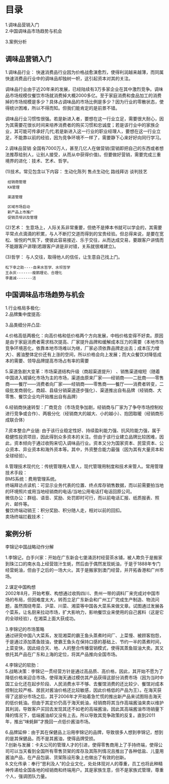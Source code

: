 # 目录
1.调味品营销入门   
2.中国调味品市场趋势与机会 
  
3.案例分析   


## 调味品营销入门 
1.调味品行业：
  快速消费品行业因为价格战愈演愈烈，使得利润越来越薄，而同属快速消费品行业中的调味品却独树一帜，这引起资本对其的关注。
  
  调味品行业由于近20年来的发展，已经陆续有3万多家企业在其中激烈竞争。调味品市场规模仅餐饮市场就消费掉大概2000多亿。至于家庭消费和食品加工的消费掉的市场规模是多少？具体占调味品的市场比例是多少？因为行业的零散状态，使得统计困难，所以不得而知。但我们能肯定的是前景不错。

  调味品行业习惯性很强。若是新进入者，要想在这一行业立足，需要很大耐心，因为其需要花很长时间来培养消费者的购买习惯和忠诚度；若是该行业中的家族企业，其可能可传承好几代;若是新进入这一行业的职业经理人，要想在这一行业立足，不能靠以前的经验，因为竞争环境不一样了，需要静下心来好好向同行学习。

2.调味品营销
  全国有7000万人，甚至几亿人在做营销(营销即把自己的东西或者想法推荐给别人，让别人接受，从而从中获得价值)。但要做好营销，需要完成三重境界的进化：技术、艺术、哲学。   

  (1)技术。常见包含以下内容：
     生动化陈列
     售点生动化
     路线拜访
     谈判技艺
     
     经销商管理
     KA管理

     渠道管理
     
     区域市场启动
     新产品上市推广
     促销员培训及管理     
     
  (2)艺术：
    生意场上，人际关系非常重要，但绝不是捧本书就可以学会的，其需要平常点点滴滴的积累，与人不断打交道而得到的宝贵经验。但总得来说，是要在宽松、愉悦的气氛下，使彼此容易接近、乐于交往，从而达成交易，要跟客户讲情而不能跟客户讲理(若跟客户讲是非对错，关系就很难建立)。  

  (3)哲学：
    与人交往，取得他人的信任，让生意自己找上门。

    松下幸之助----自来水哲学、水坝哲学
    王永庆-------瘦鹅理论、合理化
    李嘉诚-------活
    
## 中国调味品市场趋势与机会 
1.行业格局多极化:  
2.品牌集中度提高:   

3.品类细分并凸显:  

4.价格高低两极化：向高价格和低价格两个方向发展，中档价格变得不好卖。原因是由于家庭消费者需求档次提高、厂家提升品牌和缓解成本压力的需要（本地市场竞争环境恶化，依靠本地市场难以为继，厂家必须依靠品牌走出去；成本压力增大）、酱油整体定价还有上涨的空间，所以价格会向上发展；而大众餐饮对降低成本的需要、领导品牌提高市场占有率的需要

5.渠道急剧大变革：市场渠道结构升级（商超渠道提升） 、销售渠道缩短（随着中国进入城镇化市场为主的市场，渠道由原来厂家——经销商——二批商——零售商——餐厅——消费者向厂家——经销商——零售商——餐厅——消费者转变，二级批发商弱化，商超、县级分销渠道逐步强化）、渠道推出自有品牌（经销商、大零售、餐饮企业均开始推出自有品牌）

6.经销商快速转型：厂商竞合（市场竞争加剧，经销商与厂家为了争夺市场控制权进行竞争或合作）、两极分化（经销商大的越大、小的越小）、抱团取暖（经销商形成联合体）

7.资本整合产业链: 由于该行业稳定性好、持续盈利能力强、抗风险能力强，属于稳健性投资项目，因此得到众多资本的关注。但由于该行业建立品牌比较困难，因此，资本倾向于通过收购来切入调味品行业。资本又分为国家资本、民营资本、公众资本、异业资本和海外资本等。其中，外资整合能力最强（因为其有大量资本和全球经验）。

8.管理技术现代化：传统管理用人管人，现代管理用制度和技术来管人。常用管理技术手段：   
  BMS系统：费用管理系统。      
  终端拜访点读机：可显示业务代表的位置、终点库存销售数据，而以前需要拍当地的环境照片或用当地经销商的电话/当地公用电话打电话回原公司。     
  微信办公：群组、语音、奖励、处罚即时可行，而以前电话汇报、纸质报表、照片、邮件等。      
  餐饮终端动销王：积分奖励、积分随人走，相对以前的回扣。      
  卖场终端拦截技术：    
  

## 案例分析
李锦记中国战略动作分解

1.李锦记，白手兴家：开始在广东新会七堡涌沥村经营茶水铺，被人欺负于是搬家到珠江口的南水岛上经营豉汁生蚝，然后由于偶然发现蚝油，于是于1888年专门经营蚝油，但由于之后的一场大火。其于是搬家到澳门经营，并开拓香港和广州市场。    

2.谋定中国构想   
2002年8月，开始考察、构想通过收购四川、贵州一带的调料厂来完成对中国市场的布局，但因难度太大，转而立足广东新会和广州工厂完成生产制造、物流问题，虽然围绕粤菜、沪菜、川菜、湘菜等中国各大菜系来做文章。试图通过发展各个菜系，让名厨来拉动市场，扩大影响力，影响餐饮业来使用的自己酱料（这是它的全球经验），在湘菜上面大获成功。   

3.李锦记的市场策略   
  通过研究中国八大菜系，发现湘菜的霸王鱼头蒸煮时间厂、上菜慢、被顾客抱怨，于是通过添加蒸鱼豉油，使霸王鱼头在保持口感的基础上、节约一半的蒸煮时间，上菜变快，因此结合天、地、人的整合传播营销模式，使得其蒸鱼豉油大卖。其又依托其产品在广东和上海的定位，将其产品推向全国市场。    
  
4.李锦记的软肋：    
5.战略决策：李锦记一贯经营方针是通过高品质、高价格，因此，其开始不愿为了降低价格来迎合市场，使得海天通过模仿其产品获得这部分消费市场（因为当时中国工业化还在起步阶段、人民消费水平不够、去餐馆消费的还比较少、餐馆对成本控制比较严格、居民对酱油价格还比较敏感，因此价格低的产品为王）。在海天获得了这部分市场之后，其于2006年才开始着急忙慌的推出新产品来试图阻击海天的低价蚝油。但由于其定价仍高于海天蚝油，经销商将其当作高端酱油来卖以维护其利润，导致客户买回去发现其还不如老的高端酱油，因此其高端酱油市场销量下降的情况下，低端酱油却又没有上去。所以导致其竞争政策的反复。直到2011年，推出“味蚝鲜”才挽回一点低价酱油市场。      

6.品牌延伸：由于其在保健品上沿用李锦记的品牌，导致很多人想到李锦记，想到的是其保健品，而不是其酱油，使得品牌受损。     
7.创新与发展：卡夫公司的管理人才的引进，使得零售商用上了手持终端，使得公司可以当天看到全国所有零售货架的库存及其陈列情况且推出了各种低盐、儿童用酱油产品，在产品包装、货架陈设形象上也做出了有效的创新。    
8.文化传承：奉行“思利及人”的企业文化，处处体现对人的尊重，员工也将此种精神传递给全国各地的经销商和终端用户。其是家族生意，但不是家族式管理，尊重个人，强调团队力量。     

